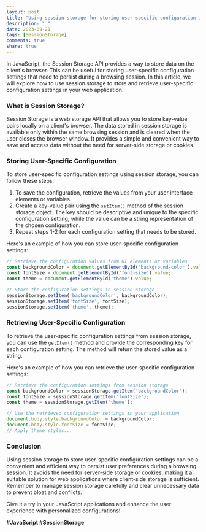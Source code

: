 ```yaml
---
layout: post
title: "Using session storage for storing user-specific configuration in JavaScript"
description: " "
date: 2023-09-21
tags: [SessionStorage]
comments: true
share: true
---
```


In JavaScript, the Session Storage API provides a way to store data on the client's browser. This can be useful for storing user-specific configuration settings that need to persist during a browsing session. In this article, we will explore how to use session storage to store and retrieve user-specific configuration settings in your web application.

### What is Session Storage?

Session Storage is a web storage API that allows you to store key-value pairs locally on a client's browser. The data stored in session storage is available only within the same browsing session and is cleared when the user closes the browser window. It provides a simple and convenient way to save and access data without the need for server-side storage or cookies.

### Storing User-Specific Configuration

To store user-specific configuration settings using session storage, you can follow these steps:

1. To save the configuration, retrieve the values from your user interface elements or variables.
2. Create a key-value pair using the `setItem()` method of the session storage object. The key should be descriptive and unique to the specific configuration setting, while the value can be a string representation of the chosen configuration.
3. Repeat steps 1-2 for each configuration setting that needs to be stored.

Here's an example of how you can store user-specific configuration settings:

```javascript
// Retrieve the configuration values from UI elements or variables
const backgroundColor = document.getElementById('background-color').value;
const fontSize = document.getElementById('font-size').value;
const theme = document.getElementById('theme').value;

// Store the configuration settings in session storage
sessionStorage.setItem('backgroundColor', backgroundColor);
sessionStorage.setItem('fontSize', fontSize);
sessionStorage.setItem('theme', theme);
```

### Retrieving User-Specific Configuration

To retrieve the user-specific configuration settings from session storage, you can use the `getItem()` method and provide the corresponding key for each configuration setting. The method will return the stored value as a string.

Here's an example of how you can retrieve the user-specific configuration settings:

```javascript
// Retrieve the configuration settings from session storage
const backgroundColor = sessionStorage.getItem('backgroundColor');
const fontSize = sessionStorage.getItem('fontSize');
const theme = sessionStorage.getItem('theme');

// Use the retrieved configuration settings in your application
document.body.style.backgroundColor = backgroundColor;
document.body.style.fontSize = fontSize;
// Apply theme styles...
```

### Conclusion

Using session storage to store user-specific configuration settings can be a convenient and efficient way to persist user preferences during a browsing session. It avoids the need for server-side storage or cookies, making it a suitable solution for web applications where client-side storage is sufficient. Remember to manage session storage carefully and clear unnecessary data to prevent bloat and conflicts.

Give it a try in your JavaScript applications and enhance the user experience with personalized configurations!

**#JavaScript #SessionStorage**